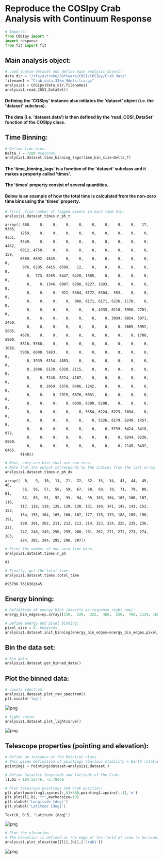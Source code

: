 # Reproduce the COSIpy Crab Analysis with Continuum Response


```python
# Imports:
from COSIpy import *
import response
from fit import fit
```

## Main analysis object:


```python
# Load source dataset and define main analysis object:
data_dir = "/zfs/astrohe/Software/COSI/COSIpy/Crab_data"
filename1 = "Crab_data_33km_9dets.tra.gz"
analysis1 = COSIpy(data_dir,filename1)
analysis1.read_COSI_DataSet()
```

#### Defining the 'COSIpy' instance also initiates the 'dataset' object (i.e. the 'dataset' subclass).
#### The data (i.e. 'dataset.data') is then defined by the 'read_COSI_DataSet' function of the COSIpy class.

## Time Binning:


```python
# Define time bins:
Delta_T = 7200 #seconds
analysis1.dataset.time_binning_tags(time_bin_size=Delta_T)
```

#### The 'time_binning_tags' is a function of the 'dataset' subclass and it makes a property called 'times'. 
#### The 'times' property consist of several quantities.
#### Below is an example of how the total time is calculated from the non-zero time bins using the 'times' property.


```python
# First, find number of tagged events in each time bin:
analysis1.dataset.times.n_ph_t
```




    array([ 860,    0,    0,    0,    0,    0,    0,    0,    0,   17, 9365,
           1259,    0,    0,    0,    0,    0,    0,    0,    0,    0, 4351,
           5349,    0,    0,    0,    0,    0,    0,    0,    0,    0, 4462,
           6912, 4750,    0,    0,    0,    0,    0,    0,    0,    0,  159,
           6569, 6692, 4645,    0,    0,    0,    0,    0,    0,    0,    0,
            976, 6295, 6415, 6599,   12,    0,    0,    0,    0,    0,    0,
              0,  773, 6265, 6447, 6428, 1885,    0,    0,    0,    0,    0,
              0,    0, 1346, 6007, 6298, 6227, 1893,    0,    0,    0,    0,
              0,    0,    0,  922, 6304, 6172, 6304,  583,    0,    0,    0,
              0,    0,    0,    0,  868, 6171, 6171, 6236, 1178,    0,    0,
              0,    0,    0,    0,    0,    0, 4935, 6110, 5958, 2781,    0,
              0,    0,    0,    0,    0,    0,    0, 3089, 6024, 5971, 3460,
              0,    0,    0,    0,    0,    0,    0,    0, 2665, 5952, 5805,
           4678,    0,    0,    0,    0,    0,    0,    0,    0, 1788, 5900,
           5816, 5360,    0,    0,    0,    0,    0,    0,    0,    0, 1016,
           5936, 6000, 5883,    0,    0,    0,    0,    0,    0,    0,    0,
              0, 3939, 6154, 4883,    0,    0,    0,    0,    0,    0,    0,
              0, 2006, 6130, 6328, 2115,    0,    0,    0,    0,    0,    0,
              0,    0, 5248, 6224, 4167,    0,    0,    0,    0,    0,    0,
              0,    0, 2059, 6378, 6406, 1242,    0,    0,    0,    0,    0,
              0,    0,    0, 2915, 6376, 6031,    0,    0,    0,    0,    0,
              0,    0,    0,    0, 6030, 6399, 6208,    0,    0,    0,    0,
              0,    0,    0,    0,    0, 5354, 6224, 6223, 1034,    0,    0,
              0,    0,    0,    0,    0,    0, 5226, 6179, 6249, 1457,    0,
              0,    0,    0,    0,    0,    0,    0, 5739, 6424, 6418,  973,
              0,    0,    0,    0,    0,    0,    0,    0, 6244, 6236, 5969,
              0,    0,    0,    0,    0,    0,    0,    0, 2145, 6432, 6465,
           4140])




```python
# Next, only use bins that are non-zero.
# Note that the output corresponds to the indices from the last array.
analysis1.dataset.times.n_ph_dx
```




    array([  0,   9,  10,  11,  21,  22,  32,  33,  34,  43,  44,  45,  46,
            55,  56,  57,  58,  59,  67,  68,  69,  70,  71,  79,  80,  81,
            82,  83,  91,  92,  93,  94,  95, 103, 104, 105, 106, 107, 116,
           117, 118, 119, 128, 129, 130, 131, 140, 141, 142, 143, 152, 153,
           154, 155, 164, 165, 166, 167, 177, 178, 179, 188, 189, 190, 191,
           200, 201, 202, 211, 212, 213, 214, 223, 224, 225, 235, 236, 237,
           247, 248, 249, 250, 259, 260, 261, 262, 271, 272, 273, 274, 283,
           284, 285, 294, 295, 296, 297])




```python
# Print the number of non-zero time bins:
analysis1.dataset.times.n_ph
```




    97




```python
# Finally, get the total time: 
analysis1.dataset.times.total_time
```




    695796.7616381645



## Energy binning:


```python
# Definition of energy bins (exactly as response right now):
energy_bin_edges=np.array([150,  220,  325,  480,  520,  765, 1120, 1650, 2350, 3450, 5000])
```


```python
# Define energy and pixel binning:
pixel_size = 6. #degrees
analysis1.dataset.init_binning(energy_bin_edges=energy_bin_edges,pixel_size=pixel_size)
```

## Bin the data set:


```python
# Bin data:
analysis1.dataset.get_binned_data()
```


## Plot the binned data:


```python
# counts spectrum:
analysis1.dataset.plot_raw_spectrum()
plt.xscale('log')
```


![png](output_18_0.png)



```python
# light curve:
analysis1.dataset.plot_lightcurve()
```


![png](output_19_0.png)


## Telescope properties (pointing and elevation):


```python
# Define an instance of the Pointint class.
# This gives definition of pointings (balloon stability + Earth rotation)
pointing1 = Pointing(dataset=analysis1.dataset,)
```


```python
# Define Galactic longitude and latitude of the Crab:
l1,b1 = 184.55746, -5.78436
```


```python
# Plot telescope pointings and Crab position:
plt.plot(pointing1.zpoins[:,0]+360,pointing1.zpoins[:,1],'o')
plt.plot(l1,b1,'*r',markersize=10)
plt.xlabel('Longitude [deg]')
plt.ylabel('Latitude [deg]')
```




    Text(0, 0.5, 'Latitude [deg]')




![png](output_23_1.png)



```python
# Plot the elevation.
# The elevation is defined as the edge of the field of view (= horizon) minus the angular distance to the source
analysis1.plot_elevation([l1],[b1],['Crab1'])
```


![png](output_24_0.png)



```python

```
